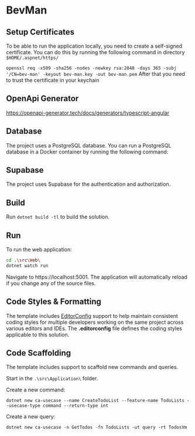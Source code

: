 ﻿# BevMan

## Setup Certificates
To be able to run the application locally, you need to create a self-signed certificate. You can do this by running the following command in directory `$HOME/.aspnet/https/`

`openssl req -x509 -sha256 -nodes -newkey rsa:2048 -days 365 -subj '/CN=bev-man' -keyout bev-man.key -out bev-man.pem`
After that you need to trust the certificate in your keychain

## OpenApi Generator
https://openapi-generator.tech/docs/generators/typescript-angular

## Database
The project uses a PostgreSQL database. You can run a PostgreSQL database in a Docker container by running the following command:

## Supabase
The project uses Supabase for the authentication and authorization.

## Build

Run `dotnet build -tl` to build the solution.

## Run

To run the web application:

```bash
cd .\src\Web\
dotnet watch run
```

Navigate to https://localhost:5001. The application will automatically reload if you change any of the source files.

## Code Styles & Formatting

The template includes [EditorConfig](https://editorconfig.org/) support to help maintain consistent coding styles for multiple developers working on the same project across various editors and IDEs. The **.editorconfig** file defines the coding styles applicable to this solution.

## Code Scaffolding

The template includes support to scaffold new commands and queries.

Start in the `.\src\Application\` folder.

Create a new command:

```
dotnet new ca-usecase --name CreateTodoList --feature-name TodoLists --usecase-type command --return-type int
```

Create a new query:

```
dotnet new ca-usecase -n GetTodos -fn TodoLists -ut query -rt TodosVm
```
